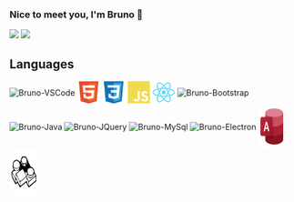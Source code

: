 ### Nice to meet you, I'm Bruno 👋

<div>
  <img  height="150px" src="https://github-readme-stats.vercel.app/api?username=Brunozo2042&show_icons=true&theme=gotham&rank_icon=github&include_all_commits=true" />
  <img  height="150px" src="https://github-readme-stats.vercel.app/api/top-langs/?username=Brunozo2042&hide_progress=true&theme=gotham" />
</div>

## Languages
<div style="display: inline_block">
  <img align="center" alt="Bruno-VSCode" height="40" width="40" src="https://cdn.jsdelivr.net/gh/devicons/devicon/icons/vscode/vscode-original.svg">
  <img align="center" alt="Bruno-HTML" height="40" width="40" src="https://raw.githubusercontent.com/devicons/devicon/master/icons/html5/html5-original.svg">
  <img align="center" alt="Bruno-CSS" height="40" width="40" src="https://raw.githubusercontent.com/devicons/devicon/master/icons/css3/css3-original.svg">
  <img align="center" alt="Bruno-Js" height="40" width="40" src="https://raw.githubusercontent.com/devicons/devicon/master/icons/javascript/javascript-plain.svg">
  <img align="center" alt="Bruno-React" height="40" width="40" src="https://raw.githubusercontent.com/devicons/devicon/master/icons/react/react-original.svg">
  <img align="center" alt="Bruno-Bootstrap" height="40" width="40" src="https://cdn.jsdelivr.net/gh/devicons/devicon/icons/bootstrap/bootstrap-original.svg">
  <img align="center" alt="Bruno-Java" height="40" width="40" src="https://cdn.jsdelivr.net/gh/devicons/devicon/icons/java/java-original.svg">
  <img align="center" alt="Bruno-JQuery" height="40" width="40" src="https://cdn.jsdelivr.net/gh/devicons/devicon/icons/jquery/jquery-original.svg">
  <img align="center" alt="Bruno-MySql" height="80" width="50" src="https://cdn.jsdelivr.net/gh/devicons/devicon/icons/mysql/mysql-original.svg">
  <img align="center" alt="Bruno-Electron" height="80" width="50" src="https://cdn.jsdelivr.net/gh/devicons/devicon/icons/electron/electron-original.svg" />        
  <img align="center" alt="Bruno-Access" height="80" width="50" src="./icons8-microsoft-access-2019.svg" /> 
  <img align="center" alt="Bruno-VB6" height="80" width="50" src="./icons8-microsoft-visual-basic-6-100.svg" /> 
</div>
